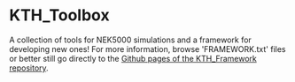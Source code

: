 # KTH_Toolbox

A collection of tools for NEK5000 simulations and a framework for developing new ones!
For more information, browse 'FRAMEWORK.txt' files or better still go directly to the
[Github pages of the KTH_Framework repository](https://kth-nek5000.github.io/KTH_Framework).
